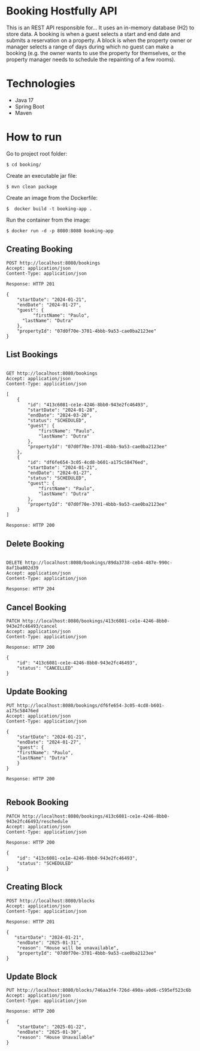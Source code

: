 # Booking Hostfully API

This is an REST API responsible for...
It uses an in-memory database (H2) to store data.
A booking is when a guest selects a start and end date and submits a reservation on a
property.
A block is when the property owner or manager selects a range of days during which no
guest can make a booking (e.g. the owner wants to use the property for themselves, or the
property manager needs to schedule the repainting of a few rooms).

# Technologies 

* Java 17
* Spring Boot
* Maven

# How to run 

Go to project root folder: 

```
$ cd booking/
```

Create an executable jar file:

```
$ mvn clean package
```

Create an image from the Dockerfile:

```
$  docker build -t booking-app .
```

Run the container from the image:

```
$ docker run -d -p 8080:8080 booking-app
```

## Creating Booking
```
POST http://localhost:8080/bookings
Accept: application/json
Content-Type: application/json

Response: HTTP 201

{
	"startDate": "2024-01-21",
	"endDate": "2024-01-27",
	"guest": {
          "firstName": "Paulo",
	  "lastName": "Dutra"
	},
    "propertyId": "07d0f70e-3701-4bbb-9a53-cae0ba2123ee"
}

```

## List Bookings

```

GET http://localhost:8080/bookings
Accept: application/json
Content-Type: application/json

[
    {
        "id": "413c6081-ce1e-4246-8bb0-943e2fc46493",
        "startDate": "2024-01-28",
        "endDate": "2024-03-20",
        "status": "SCHEDULED",
        "guest": {
            "firstName": "Paulo",
            "lastName": "Dutra"
        },
        "propertyId": "07d0f70e-3701-4bbb-9a53-cae0ba2123ee"
    },
    {
        "id": "df6fe654-3c05-4cd8-b601-a175c58476ed",
        "startDate": "2024-01-21",
        "endDate": "2024-01-27",
        "status": "SCHEDULED",
        "guest": {
            "firstName": "Paulo",
            "lastName": "Dutra"
        },
        "propertyId": "07d0f70e-3701-4bbb-9a53-cae0ba2123ee"
    }
]

Response: HTTP 200

```

## Delete Booking

```

DELETE http://localhost:8080/bookings/89da3738-ceb4-487e-990c-8af1ba802d39
Accept: application/json
Content-Type: application/json

Response: HTTP 204 

```

## Cancel Booking

```
PATCH http://localhost:8080/bookings/413c6081-ce1e-4246-8bb0-943e2fc46493/cancel
Accept: application/json
Content-Type: application/json

Response: HTTP 200

{
    "id": "413c6081-ce1e-4246-8bb0-943e2fc46493",
    "status": "CANCELLED"
}

```

## Update Booking
```
PUT http://localhost:8080/bookings/df6fe654-3c05-4cd8-b601-a175c58476ed
Accept: application/json
Content-Type: application/json

{
    "startDate": "2024-01-21",
    "endDate": "2024-01-27",
    "guest": {
	"firstName": "Paulo",
	"lastName": "Dutra"
    }
}

Response: HTTP 200


```
## Rebook Booking

```
PATCH http://localhost:8080/bookings/413c6081-ce1e-4246-8bb0-943e2fc46493/reschedule
Accept: application/json
Content-Type: application/json

Response: HTTP 200

{
    "id": "413c6081-ce1e-4246-8bb0-943e2fc46493",
    "status": "SCHEDULED"
}

```

## Creating Block
```
POST http://localhost:8080/blocks
Accept: application/json
Content-Type: application/json

Response: HTTP 201

{
   "startDate": "2024-01-21",
    "endDate": "2025-01-31",
    "reason": "House will be unavailable",
    "propertyId": "07d0f70e-3701-4bbb-9a53-cae0ba2123ee"
}

```
## Update Block
```
PUT http://localhost:8080/blocks/746aa3f4-726d-490a-a0d6-c595ef523c6b
Accept: application/json
Content-Type: application/json

Response: HTTP 200

{
    "startDate": "2025-01-22",
    "endDate": "2025-01-30",
    "reason": "House Unavailable"
}

```
